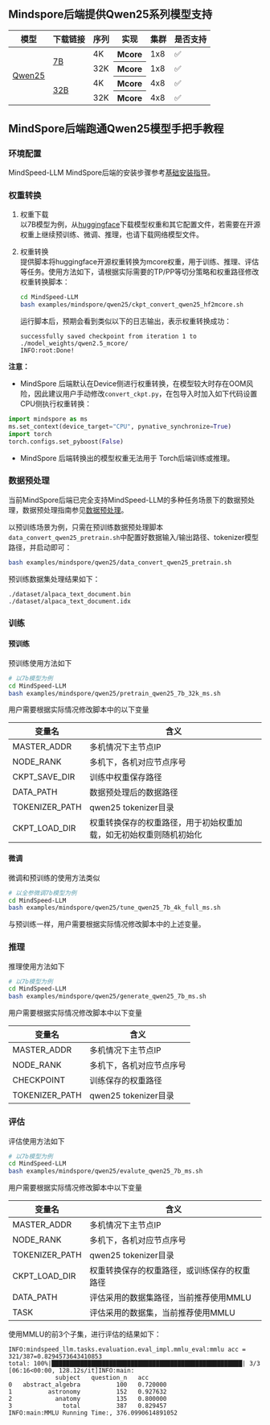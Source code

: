 ## Mindspore后端提供Qwen25系列模型支持
<table>
  <thead>
    <tr>
      <th>模型</th>
      <th>下载链接</th>
      <th>序列</th>
      <th>实现</th>
      <th>集群</th>
      <th>是否支持</th>
    </tr>
  </thead>
  <tbody>
      <tr>
      <td rowspan="7"><a href="https://huggingface.co/Qwen">Qwen25</a></td>
      <td rowspan="2"><a href="https://huggingface.co/Qwen/Qwen2.5-7B/tree/main">7B</a></td>
      <td> 4K</td>
      <th>Mcore</th>
      <td>1x8</td>
      <td>✅</td>
      <tr>
      <td> 32K</td>
      <th>Mcore</th>
      <td>1x8</td>
      <td>✅</td>
      <tr>
      <td rowspan="2"><a href="https://huggingface.co/Qwen/Qwen2.5-32B/tree/main">32B</a></td>
      <td> 4K</td>
      <th>Mcore</th>
      <td>4x8</td>
      <td>✅</td>
      <tr>
      <td> 32K</td>
      <th>Mcore</th>
      <td>4x8</td>
      <td>✅</td>
      <tr>
    </tr>
  </tbody>
</table>

## MindSpore后端跑通Qwen25模型手把手教程


### 环境配置

MindSpeed-LLM MindSpore后端的安装步骤参考[基础安装指导](../../../docs/mindspore/features/install_guide.md)。



### 权重转换

1. 权重下载  
   以7B模型为例，从[huggingface](https://huggingface.co/Qwen/Qwen2.5-7B/tree/main)下载模型权重和其它配置文件，若需要在开源权重上继续预训练、微调、推理，也请下载网络模型文件。

2. 权重转换  
   提供脚本将huggingface开源权重转换为mcore权重，用于训练、推理、评估等任务。使用方法如下，请根据实际需要的TP/PP等切分策略和权重路径修改权重转换脚本：
    ```sh
    cd MindSpeed-LLM
    bash examples/mindspore/qwen25/ckpt_convert_qwen25_hf2mcore.sh
    ```
   运行脚本后，预期会看到类似以下的日志输出，表示权重转换成功：
    ```log
   successfully saved checkpoint from iteration 1 to ./model_weights/qwen2.5_mcore/
   INFO:root:Done!
    ```
**注意：**
- MindSpore 后端默认在Device侧进行权重转换，在模型较大时存在OOM风险，因此建议用户手动修改`convert_ckpt.py`，在包导入时加入如下代码设置CPU侧执行权重转换：

```python
import mindspore as ms
ms.set_context(device_target="CPU", pynative_synchronize=True)
import torch
torch.configs.set_pyboost(False)
```

- MindSpore 后端转换出的模型权重无法用于 Torch后端训练或推理。

### 数据预处理

当前MindSpore后端已完全支持MindSpeed-LLM的多种任务场景下的数据预处理，数据预处理指南参见[数据预处理](../../../docs/pytorch/solutions/pretrain/pretrain_dataset.md)。

以预训练场景为例，只需在预训练数据预处理脚本`data_convert_qwen25_pretrain.sh`中配置好数据输入/输出路径、tokenizer模型路径，并启动即可：
```sh
bash examples/mindspore/qwen25/data_convert_qwen25_pretrain.sh
```
预训练数据集处理结果如下：
```log
./dataset/alpaca_text_document.bin
./dataset/alpaca_text_document.idx
```

### 训练

#### 预训练

预训练使用方法如下
```sh
# 以7b模型为例
cd MindSpeed-LLM
bash examples/mindspore/qwen25/pretrain_qwen25_7b_32k_ms.sh
```
用户需要根据实际情况修改脚本中的以下变量

  |变量名  | 含义                                |
  |--------|-----------------------------------|
  | MASTER_ADDR | 多机情况下主节点IP                        |
  | NODE_RANK | 多机下，各机对应节点序号                      |
  | CKPT_SAVE_DIR | 训练中权重保存路径                         |
  | DATA_PATH | 数据预处理后的数据路径                       |
  | TOKENIZER_PATH | qwen25 tokenizer目录                |
  | CKPT_LOAD_DIR | 权重转换保存的权重路径，用于初始权重加载，如无初始权重则随机初始化 |

#### 微调
微调和预训练的使用方法类似
```sh
# 以全参微调7b模型为例
cd MindSpeed-LLM
bash examples/mindspore/qwen25/tune_qwen25_7b_4k_full_ms.sh
```
与预训练一样，用户需要根据实际情况修改脚本中的上述变量。

### 推理
推理使用方法如下
```sh
# 以7b模型为例
cd MindSpeed-LLM
bash examples/mindspore/qwen25/generate_qwen25_7b_ms.sh
```
用户需要根据实际情况修改脚本中以下变量

  | 变量名  | 含义                 |
  |--------|--------------------|
  | MASTER_ADDR | 多机情况下主节点IP         |
  | NODE_RANK | 多机下，各机对应节点序号       |
  | CHECKPOINT | 训练保存的权重路径          |
  | TOKENIZER_PATH | qwen25 tokenizer目录 |

### 评估
评估使用方法如下
```sh
# 以7b模型为例
cd MindSpeed-LLM
bash examples/mindspore/qwen25/evalute_qwen25_7b_ms.sh
```

用户需要根据实际情况修改脚本中以下变量

  | 变量名  | 含义                    |
  |--------|-----------------------|
  | MASTER_ADDR | 多机情况下主节点IP            |
  | NODE_RANK | 多机下，各机对应节点序号          |
  | TOKENIZER_PATH | qwen25 tokenizer目录    |
  | CKPT_LOAD_DIR | 权重转换保存的权重路径，或训练保存的权重路径         |
  |  DATA_PATH | 评估采用的数据集路径，当前推荐使用MMLU |
  | TASK  | 评估采用的数据集，当前推荐使用MMLU   | 

使用MMLU的前3个子集，进行评估的结果如下：
```log
INFO:mindspeed_llm.tasks.evaluation.eval_impl.mmlu_eval:mmlu acc = 321/387=0.8294573643410853
total: 100%|█████████████████████████████████████████████████████| 3/3 [06:16<00:00, 128.12s/it]INFO:main:
             subject   question_n   acc
0   abstract_algebra          100   0.720000
1          astronomy          152   0.927632
2            anatomy          135   0.800000
3              total          387   0.829457
INFO:main:MMLU Running Time:, 376.0990614891052
```
